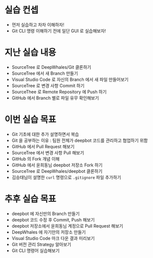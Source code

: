 # 실습 컨셉 

* 먼저 실습하고 차차 이해하자!
* Git CLI 명령 이해하기 전에 일단 GUI 로 실습해보자!

# 지난 실습 내용

* SourceTree 로 DeepWhales/Git 클론하기
* SourceTree 에서 새 Branch 만들기
* Visual Studio Code 로 자신의 Branch 에서 새 파일 만들어보기
* SourceTree 로 변경 사항 Commit 하기
* SourceThee 로 Remote Repository 에 Push 하기
* GitHub 에서 Branch 별로 파일 유무 확인해보기

# 이번 실습 목표

* Git 기초에 대한 추가 설명하면서 복습
* Git 을 공부하는 이유 : 팀원 전체가 deepbot 코드를 관리하고 협업하기 위함
* GitHub 에서 Pull Request 해보기
* SourceTree 에서 변경 사항 Pull 해보기
* GitHub 의 Fork 개념 이해
* GitHub 에서 윤희동님 deepbot 저장소 Fork 하기
* SourceTree 로 DeepWhales/deepbot 클론하기
* 김승태님이 설명한 `curl` 명령으로 `.gitignore` 파일 추가하기

# 추후 실습 목표

* deepbot 에 자신만의 Branch 만들기
* deepbot 코드 수정 후 Commit, Push 해보기
* deepbot 저장소에서 윤희동님 계정으로 Pull Request 해보기
* DeepWhales 에 자기만의 저장소 만들기
* Visual Studio Code 마크 다운 결과 미리보기
* Git 버전 관리 Strategy 알아보기
* Git CLI 명령어 실습해보기